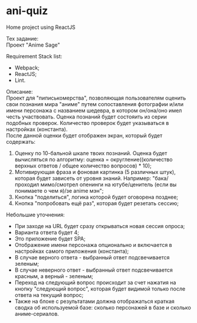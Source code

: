 # ani-quiz
Home project using ReactJS  

Тех задание:  
Проект "Anime Sage"

Requirement Stack list:  
* Webpack;  
* ReactJS;  
* Lint.  

Описание:  
Проект для "пиписькомерства", позволяющая пользователям оценить свои познания мира "аниме" путем сопоставления фотографии и/или имени персонажа с названием шедевра, в котором он/она/оно имел честь участвовать. 
Оценка познаний будет состояить из серии подобных проверок. Количество проверок будет указываться в настройках (константа).  
После данной оценки будет отображен экран, который будет содержать:  
1. Оценку по 10-бальной шкале твоих познаний. Оценка будет вычисляться по алгоритму: оценка = округление((количество верхных ответов / общее количество вопросов) * 10);  
2. Мотивирующая фраза и фоновая картинка (5 различных штук), которая будет зависеть от уровня знаний. Например: "бака/проходил мимо/смотрел опенинги на ютубе/ценитель (если вы понимаете о чем я)/зе anime мэн";  
3. Кнопка "поделиться", логика которой будет оговорена позднее;  
4. Кнопка "попробовать ещё раз", которая будет резетать сессию;  

Небольшие уточнения:  
* При заходе на URL будет сразу открываться новая сессия опроса;  
* Варианта ответа будет 4;  
* Это приложение будет SPA;  
* Отображение имени персонажа опционально и включается в настройках самого приложения (константа);  
* В случае верного ответа - выбранный ответ подсвечивается зеленым;  
* В случае неверного ответ - выбранный ответ подсвечивается красным, а верный - зеленым;  
* Переход на следующий вопрос происходит за счет нажатия на кнопку "следующий вопрос", которая будет видимой только после ответа на текущий вопрос;  
* Также на блоке с результатами должна отображаться краткая сводка об используемой базе: сколько персонажей в базе и сколько аниме-сериалов.  